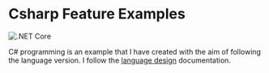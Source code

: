 # Csharp Feature Examples

![.NET Core](https://github.com/ibrahimatay/CsharpLangExamples/workflows/.NET%20Core/badge.svg)

C# programming is an example that I have created with the aim of following the language version. I follow the [language design] documentation.

[language design]: https://github.com/dotnet/csharplang
